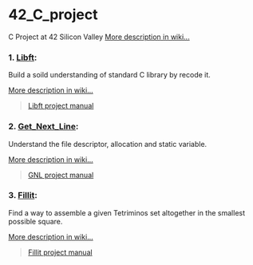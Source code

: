 # 42_C_project
C Project at 42 Silicon Valley [More description in wiki...](https://github.com/AmberFu/42_C_project/wiki/42-School-Project)

### 1. [Libft](https://github.com/AmberFu/42_C_project/tree/master/01_libft): 

Build a soild understanding of standard C library by recode it.

[More description in wiki...](https://github.com/AmberFu/42_C_project/wiki/01_Libft_Project)

> [Libft project manual](https://github.com/AmberFu/42_C_project/blob/master/libft.en.pdf)
>

### 2. [Get_Next_Line](https://github.com/AmberFu/42_C_project/tree/master/02_get_next_line): 

Understand the file descriptor, allocation and static variable.

[More description in wiki...]()

> [GNL project manual](https://github.com/AmberFu/42_C_project/blob/master/get_next_line.en.pdf)
>

### 3. [Fillit](): 

Find a way to assemble a given Tetriminos set altogether in the smallest possible square.

[More description in wiki...]()

> [Fillit project manual](https://github.com/AmberFu/42_C_project/blob/master/fillit.en.pdf)
>
